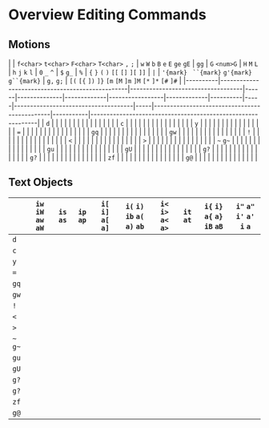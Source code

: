 # Overview Editing Commands
 
## Motions

|          | `f<char>` `t<char>` `F<char>` `T<char>` `,` `;` | `w` `W` `b` `B` `e` `E` `ge` `gE` | `gg` | `G` `<num>G` | `H` `M` `L` | `h` `j` `k` `l` | `0` `_` `^` | `$` `g_` | `%` | `{` `}` `(` `)` `[[` `[]` `][` `]]` | `|` | `'{mark}` ` ``{mark}` `g'{mark}` `g``{mark}` | `g,` `g;` | `[(` `[{` `])` `]}` `[m` `[M` `]m` `]M` `[*` `]*` `[#` `]#` |
|----------|-------------------------------------------------|-----------------------------------|------|--------------|-------------|-----------------|-------------|----------|-----|-------------------------------------|-----|----------------------------------------------|-----------|-------------------------------------------------------------|
| `d`      |                                                 |                                   |      |              |             |                 |             |          |     |                                     |     |                                              |           |                                                             |
| `c`      |                                                 |                                   |      |              |             |                 |             |          |     |                                     |     |                                              |           |                                                             |
| `y`      |                                                 |                                   |      |              |             |                 |             |          |     |                                     |     |                                              |           |                                                             |
| `=`      |                                                 |                                   |      |              |             |                 |             |          |     |                                     |     |                                              |           |                                                             |
| `gq`     |                                                 |                                   |      |              |             |                 |             |          |     |                                     |     |                                              |           |                                                             |
| `gw`     |                                                 |                                   |      |              |             |                 |             |          |     |                                     |     |                                              |           |                                                             |
| `!`      |                                                 |                                   |      |              |             |                 |             |          |     |                                     |     |                                              |           |                                                             |
| `<`      |                                                 |                                   |      |              |             |                 |             |          |     |                                     |     |                                              |           |                                                             |
| `>`      |                                                 |                                   |      |              |             |                 |             |          |     |                                     |     |                                              |           |                                                             |
| `~` `g~` |                                                 |                                   |      |              |             |                 |             |          |     |                                     |     |                                              |           |                                                             |
| `gu`     |                                                 |                                   |      |              |             |                 |             |          |     |                                     |     |                                              |           |                                                             |
| `gU`     |                                                 |                                   |      |              |             |                 |             |          |     |                                     |     |                                              |           |                                                             |
| `g?`     |                                                 |                                   |      |              |             |                 |             |          |     |                                     |     |                                              |           |                                                             |
| `g?`     |                                                 |                                   |      |              |             |                 |             |          |     |                                     |     |                                              |           |                                                             |
| `zf`     |                                                 |                                   |      |              |             |                 |             |          |     |                                     |     |                                              |           |                                                             |
| `g@`     |                                                 |                                   |      |              |             |                 |             |          |     |                                     |     |                                              |           |                                                             |
 
## Text Objects

|          | `iw` `iW` `aw` `aW` | `is` `as` | `ip` `ap` | `i[` `i]` `a[` `a]` | `i(` `i)` `ib` `a(` `a)` `ab` | `i<` `i>` `a<` `a>` | `it` `at` | `i{` `i}` `a{` `a}` `iB` `aB` | `i"` `a"` `i'` `a'` `i` `a` |
|----------|---------------------|-----------|-----------|---------------------|-------------------------------|---------------------|-----------|-------------------------------|-------------------------------|
| `d`      |                     |           |           |                     |                               |                     |           |                               |                               |
| `c`      |                     |           |           |                     |                               |                     |           |                               |                               |
| `y`      |                     |           |           |                     |                               |                     |           |                               |                               |
| `=`      |                     |           |           |                     |                               |                     |           |                               |                               |
| `gq`     |                     |           |           |                     |                               |                     |           |                               |                               |
| `gw`     |                     |           |           |                     |                               |                     |           |                               |                               |
| `!`      |                     |           |           |                     |                               |                     |           |                               |                               |
| `<`      |                     |           |           |                     |                               |                     |           |                               |                               |
| `>`      |                     |           |           |                     |                               |                     |           |                               |                               |
| `~` `g~` |                     |           |           |                     |                               |                     |           |                               |                               |
| `gu`     |                     |           |           |                     |                               |                     |           |                               |                               |
| `gU`     |                     |           |           |                     |                               |                     |           |                               |                               |
| `g?`     |                     |           |           |                     |                               |                     |           |                               |                               |
| `g?`     |                     |           |           |                     |                               |                     |           |                               |                               |
| `zf`     |                     |           |           |                     |                               |                     |           |                               |                               |
| `g@`     |                     |           |           |                     |                               |                     |           |                               |                               |
